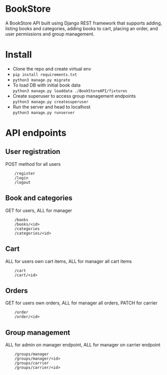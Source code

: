 # BookStore
A BookStore API built using Django REST framework that supports adding, listing books and categories,
adding books to cart, placing an order, and user permissions and group management.

# Install
- Clone the repo and create virtual env
- ```pip install requirements.txt```
- ```python3 manage.py migrate```
- To load DB with initial book data \
  ```python3 manage.py loaddata ./BookStoreAPI/fixtures```
- Create superuser to access group management endpoints \
  ```python3 manage.py createsuperuser```
- Run the server and head to localhost \
  ```python3 manage.py runserver```

# API endpoints
## User registration
  POST method for all users
  ``` 
      /register          
      /login        
      /logout       
  ```
## Book and categories
  GET for users, ALL for manager 
  ``` 
      /books              
      /books/<id>       
      /categories       
      /categories/<id>  
  ```
## Cart
  ALL for users own cart items, ALL for manager all cart items
  ``` 
      /cart             
      /cart/<id>       
  ```
## Orders
  GET for users own orders, ALL for manager all orders, PATCH for carrier 
  ``` 
      /order             
      /order/<id>       
  ```
## Group management
  ALL for admin on manager endpoint, ALL for manager on carrier endpoint 
  ``` 
      /groups/manager             
      /groups/manager/<id>             
      /groups/carrier             
      /groups/carrier/<id>             
  ```
